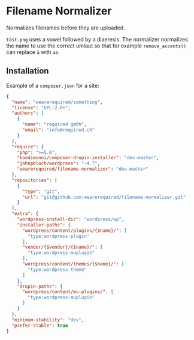# Filename Normalizer

Normalizes filenames before they are uploaded.

`täst.png` uses a vowel followed by a diaeresis. The normalizer normalizes the name to use the correct umlaut so that for example `remove_accents()` can replace `ä` with `ae`.

## Installation

Example of a `composer.json` for a site:

```json
{
  "name": "wearerequired/something",
  "license": "GPL-2.0+",
  "authors": [
    {
      "name": "required gmbh",
      "email": "info@required.ch"
    }
  ],
  "require": {
    "php": ">=5.6",
    "koodimonni/composer-dropin-installer": "dev-master",
    "johnpbloch/wordpress": "~4.7",
    "wearerequired/filename-normalizer": "dev-master"
  },
  "repositories": [
    {
      "type": "git",
      "url": "git@github.com:wearerequired/filename-normalizer.git"
    }
  ],
  "extra": {
    "wordpress-install-dir": "wordpress/wp",
    "installer-paths": {
      "wordpress/content/plugins/{$name}/": [
        "type:wordpress-plugin"
      ],
      "vendor/{$vendor}/{$name}/": [
        "type:wordpress-muplugin"
      ],
      "wordpress/content/themes/{$name}/": [
        "type:wordpress-theme"
      ]
    },
    "dropin-paths": {
      "wordpress/content/mu-plugins/": [
        "type:wordpress-muplugin"
      ]
    }
  },
  "minimum-stability": "dev",
  "prefer-stable": true
}
